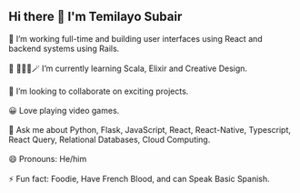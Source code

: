 ## Hi there 👋 I'm Temilayo Subair



 🔭 I’m working full-time and building user interfaces using React and backend systems using Rails.
<br>
<br>
 🌱 👨🏽‍💻🪄 I’m currently learning Scala, Elixir and Creative Design.
<br>
<br>
 👯 I’m looking to collaborate on exciting projects.
<br>
<br>
 😀 Love playing video games.
<br>
<br>
 💬 Ask me about Python, Flask, JavaScript, React, React-Native, Typescript, React Query, Relational Databases, Cloud Computing.
<br>
<br>
😄 Pronouns: He/him
<br>
<br>
⚡ Fun fact: Foodie, Have French Blood, and can Speak Basic Spanish.
<br>
<br>

